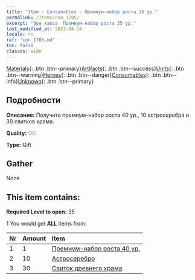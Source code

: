 ```yaml
---
title: "Item - Consumables - Премиум-набор роста 35 ур."
permalink: /Items/con_1785/
excerpt: "Эра хаоса  Премиум-набор роста 35 ур."
last_modified_at: 2021-04-14
locale: ru
ref: "con_1785.md"
toc: false
classes: wide
---
```

 [Materials](/ru/Items/){: .btn .btn--primary}[Artifacts](/ru/Items/Artifacts/){: .btn .btn--success}[Units](/ru/Items/Units/){: .btn .btn--warning}[Heroes](/ru/Items/Heroes/){: .btn .btn--danger}[Consumables](/ru/Items/Consumables/){: .btn .btn--info}[Unknown](/ru/Items/Unknown/){: .btn .btn--primary}

## Подробности
 **Описание:** Получите премиум-набор роста 40 ур., 10 астросеребра и 30 свитков храма.

 **Quality:** <span style="color: #DA70D6">OK</span>

 **Type:** Gift

## Gather

  None

## This item contains:

 **Required Level to open:** 35

 1 You would get **ALL** items  from:

  | Nr | Amount |     Item    |
  |:---|:-------|:------------|
  | 1 | 1 | [Премиум-набор роста 40 ур.](/ru/Items/con_1786/) | 
  | 2 | 10 | [Астросеребро](/ru/Items/con_969/) | 
  | 3 | 30 | [Свиток древнего храма](/ru/Items/con_697/) | 
